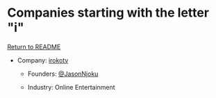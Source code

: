 # Companies starting with the letter "i"

[Return to README](../README.md)

- Company: [irokotv](https://irokotv.com/)

  - Founders: [@JasonNjoku](https://twitter.com/JasonNjoku)

  - Industry: Online Entertainment
